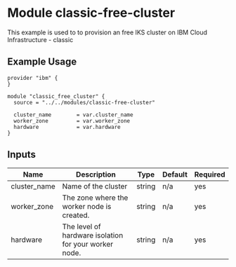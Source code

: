 # Module classic-free-cluster

This example is used to to provision an free IKS cluster on IBM Cloud Infrastructure - classic

## Example Usage
```
provider "ibm" {
}

module "classic_free_cluster" {
  source = "../../modules/classic-free-cluster"
  
  cluster_name        = var.cluster_name
  worker_zone         = var.worker_zone
  hardware            = var.hardware
}
```

<!-- BEGINNING OF PRE-COMMIT-TERRAFORM DOCS HOOK -->
## Inputs

| Name                              | Description                                           | Type   | Default | Required |
|-----------------------------------|-------------------------------------------------------|--------|---------|----------|
| cluster\_name                     | Name of the cluster                                   | string | n/a     | yes      |
| worker\_zone                      | The zone where the worker node is created.            | string | n/a     | yes      |
| hardware                          | The level of hardware isolation for your worker node. | string | n/a     | yes      |

<!-- END OF PRE-COMMIT-TERRAFORM DOCS HOOK -->
